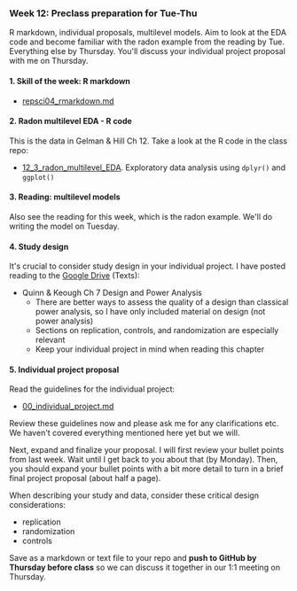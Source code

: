 ### Week 12: Preclass preparation for Tue-Thu

R markdown,  individual proposals, multilevel models. Aim to look at the EDA code and become familiar with the radon example from the reading by Tue. Everything else by Thursday. You'll discuss your individual project proposal with me on Thursday.



#### 1. Skill of the week: R markdown

* [repsci04_rmarkdown.md](skills_tutorials/repsci04_rmarkdown.md)



#### 2. Radon multilevel EDA - R code

This is the data in Gelman & Hill Ch 12. Take a look at the R code in the class repo:

* [12_3_radon_multilevel_EDA](12_3_radon_multilevel_EDA.md). Exploratory data analysis using `dplyr()` and `ggplot()`



#### 3. Reading: multilevel models

Also see the reading for this week, which is the radon example. We'll do writing the model on Tuesday.



#### 4. Study design

It's crucial to consider study design in your individual project. I have posted reading to the  [Google Drive](https://drive.google.com/drive/folders/1b6zM2d5sgrXF4ttY01hBKu5KDYkA9vsV?usp=sharing) (Texts):

* Quinn & Keough Ch 7 Design and Power Analysis
  * There are better ways to assess the quality of a design than classical power analysis, so I have only included material on design (not power analysis)
  * Sections on replication, controls, and randomization are especially relevant
  * Keep your individual project in mind when reading this chapter




#### 5. Individual project proposal

Read the guidelines for the individual project:

* [00_individual_project.md](00_individual_project.md)

Review these guidelines now and please ask me for any clarifications etc. We haven't covered everything mentioned here yet but we will.

Next, expand and finalize your proposal. I will first review your bullet points from last week. Wait until I get back to you about that (by Monday). Then, you should expand your bullet points with a bit more detail to turn in a brief final project proposal (about half a page).

When describing your study and data, consider these critical design considerations:

* replication
* randomization
* controls

Save as a markdown or text file to your repo and **push to GitHub by Thursday before class** so we can discuss it together in our 1:1 meeting on Thursday.





